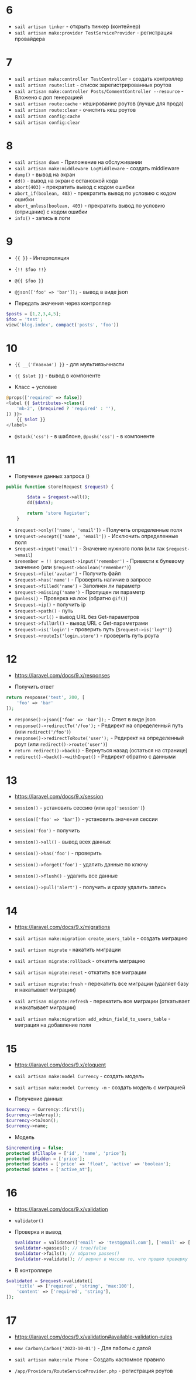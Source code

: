 # 6
- ```sail artisan tinker``` - открыть тинкер (контейнер)
- ```sail artisan make:provider TestServiceProvider``` - регистрация провайдера

# 7
- ```sail artisan make:controller TestController``` - создать контроллер
- ```sail artisan route:list``` - список зарегистрированных роутов
- ```sail artisan make:controller Posts/CommentController --resource``` - Вложено с доп генерацией
- ```sail artisan route:cache``` - кеширование роутов (лучше для прода)
- ```sail artisan route:clear``` - очистить кеш роутов
- ```sail artisan config:cache```
- ```sail artisan config:clear```

# 8 
- ```sail artisan down``` - Приложение на обслуживании
- ```sail artisan make:middleware LogMiddleware``` - создать middleware
- ```dump()``` - вывод на экран
- ```dd()``` - вывод на экран с остановкой кода
- ```abort(403)``` - прекратить вывод с кодом ошибки
- ```abort_if(boolean, 403)``` - прекратить вывод по условию с кодом ошибки
- ```abort_unless(boolean, 403)``` - прекратить вывод по условию (отрицание) с кодом ошибки
- ```info()``` - запись в логи

# 9
- ```{{ }}``` - Интерполяция
- ```{!! $foo !!}```
- ```@{{ $foo }}```
- ```@json(['foo' => 'bar']);``` - вывод в виде json

- Передать значения через контроллер
```php
$posts = [1,2,3,4,5];
$foo = 'test';
view('blog.index', compact('posts', 'foo'))
```

# 10
- ```{{ __('Главная') }}``` - для мультиязычнасти
- ```{{ $slot }}``` - вывод в компоненте

- Класс + условие
```php
@props(['required' => false])
<label {{ $attributes->class([
    'mb-2', ($required ? 'required' : ''),
]) }}>
    {{ $slot }}
</label>
```

- ```@stack('css')``` - в шаблоне, ```@push('css')``` - в компоненте

# 11
- Получение данных запроса ()
```php
public function store(Request $request) {

        $data = $request->all();
        dd($data);

        return 'store Register';
    }
```
- ```$request->only(['name', 'email'])``` - Получить определенные поля
- ```$request->except(['name', 'email'])``` - Исключить определенные поля
- ```$request->input('email')``` - Значение нужного поля (или так ```$request->email```)
- ```$remember = !! $request->input('remember')``` - Привести к булевому значению (или ```$request->boolean('remember')```)
- ```$request->file('avatar')``` - Получить файл
- ```$request->has('name')``` - Проверить наличие в запросе
- ```$request->filled('name')``` - Заполнен ли параметр
- ```$request->missing('name')``` - Пропущен ли параметр
- ```@unless()``` - Проверка на лож (обратно ```@if()```) 
- ```$request->ip()``` - получить ip
- ```$request->path()``` - путь
- ```$request->url()``` - вывод URL без Get-параметров
- ```$request->fullUrl()``` - вывод URL с Get-параметрами
- ```$request->is('login')``` - проверить путь (```$request->is('log*')```)
- ```$request->routeIs('login.store')``` - проверить путь роута

# 12 
- https://laravel.com/docs/9.x/responses

- Получить ответ
```php
return response('test', 200, [
    'foo' => 'bar'
]);
```
- ```response()->json(['foo' => 'bar']);``` - Ответ в виде json
- ```response()->redirectTo('/foo');``` - Редирект на определенный путь (или ```redirect('/foo')```)
- ```response()->redirectToRoute('user');``` - Редирект на определенный роут (или ```redirect()->route('user')```)
- ```return redirect()->back()``` - Вернуться назад (остаться на странице)
- ```redirect()->back()->withInput()``` - Редирект обратно с данными

# 13
- https://laravel.com/docs/9.x/session

- ```session()``` - установить сессию (или ```app('session')```)
- ```session(['foo' => 'bar'])``` - установить значения сессии
- ```session('foo')``` - получить
- ```session()->all()``` - вывод всех данных
- ```session()->has('foo')``` - проверить 
- ```session()->forget('foo')``` - удалить данные по ключу
- ```session()->flush()``` - удалить все данные
- ```session()->pull('alert')``` - получить и сразу удалить запись

# 14
- https://laravel.com/docs/9.x/migrations
  
- ```sail artisan make:migration create_users_table``` - создать миграцию
- ```sail artisan migrate``` - накатить миграции
- ```sail artisan migrate:rollback``` - откатить миграцию
- ```sail artisan migrate:reset``` - откатить все миграции
- ```sail artisan migrate:fresh``` - перекатить все миграции (удаляет базу и накатывает миграции)
- ```sail artisan migrate:refresh``` - перекатить все миграции (откатывает и накатывает миграции)
- ```sail artisan make:migration add_admin_field_to_users_table``` - миграция на добавление поля

# 15
- https://laravel.com/docs/9.x/eloquent

- ```sail artisan make:model Currency``` - создать модель
- ```sail artisan make:model Currency -m``` - создать модель с миграцией 
- Получение данных
```php
$currency = Currency::first();
$currency->toArray();
$currency->toJson();
$currency->name;
```
- Модель
```php
$incrementing = false;
protected $fillaple = ['id', 'name', 'price'];
protected $hidden = ['price'];
protected $casts = ['price' => 'float', 'active' => 'boolean'];
protected $dates = ['active_at'];

```

# 16
- https://laravel.com/docs/9.x/validation

- ```validator()```
- Проверка и вывод
  ```php
  $validator = validator(['email' => 'test@gmail.com'], ['email' => ['required', 'string', 'email']]);
  $validator->passes(); // true/false
  $validator->fails(); // обратно passes()
  $validator->validate(); // вернет в массив то, что прошло проверку
  ```
- В контроллере
```php
$validated = $request->validate([
    'title' => ['required', 'string', 'max:100'],
    'content' => ['required', 'string'],
]);
```

# 17
- https://laravel.com/docs/9.x/validation#available-validation-rules

- ```new Carbon\Carbon('2023-10-01')``` - Для паботы с датой
- ```sail artisan make:rule Phone``` - Создать кастомное правило
- ```/app/Providers/RouteServiceProvider.php``` - регистрация роутов